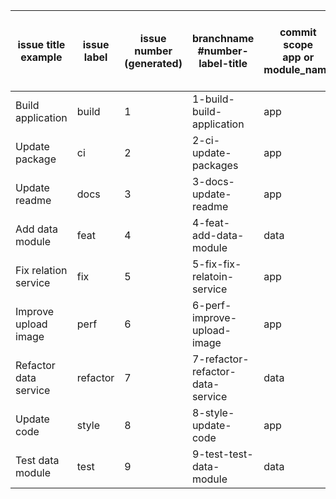 | issue title example   | issue label | issue number<br>(generated) | branchname<br>#number-label-title | commit scope<br>app or module_name | commit subject<br><type = label>(<scope>): <subject = title> |
| --------------------- | ----------- | --------------------------- | --------------------------------- | ---------------------------------- | ------------------------------------------------------------ |
| Build application     | build       | 1                           | 1-build-build-application         | app                                | build(app): Build application                                |
| Update package        | ci          | 2                           | 2-ci-update-packages              | app                                | ci(app): Update packages                                     |
| Update readme         | docs        | 3                           | 3-docs-update-readme              | app                                | docs(app): Update readme                                     |
| Add data module       | feat        | 4                           | 4-feat-add-data-module            | data                               | feat(data): Add data module                                  |
| Fix relation service  | fix         | 5                           | 5-fix-fix-relatoin-service        | app                                | fix(app): Fix relation service                               |
| Improve upload image  | perf        | 6                           | 6-perf-improve-upload-image       | app                                | perf(app): Improve upload image                              |
| Refactor data service | refactor    | 7                           | 7-refactor-refactor-data-service  | data                               | refactor(data): Refactor data service                        |
| Update code           | style       | 8                           | 8-style-update-code               | app                                | style(app): Update code                                      |
| Test data module      | test        | 9                           | 9-test-test-data-module           | data                               | test(data): Test data module                                 |
